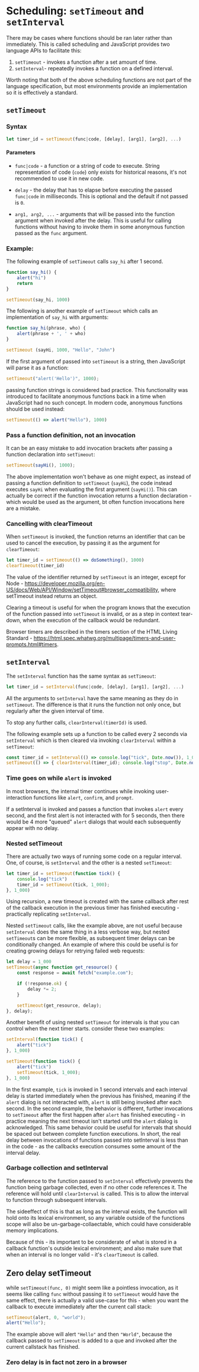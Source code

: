 # Scheduling: `setTimeout` and `setInterval`

There may be cases where functions should be ran later rather than immediately. This is called scheduling and JavaScript provides two language APIs to facilitate this:

1. `setTimeout` - invokes a function after a set amount of time.
2. `setInterval`- repeatedly invokes a function on a defined interval.

Worth noting that both of the above scheduling functions are not part of the language specification, but most environments provide an implementation so it is effectively a standard.

## `setTimeout`

### Syntax

```JavaScript
let timer_id = setTimeout(func|code, [delay], [arg1], [arg2], ...)
```

#### Parameters

-   `func|code` - a function or a string of code to execute. String representation of code (`code`) only exists for historical reasons, it's not recommended to use it in new code.

-   `delay` - the delay that has to elapse before executing the passed `func|code` in milliseconds. This is optional and the default if not passed is `0`.

-   `arg1, arg2, ...` - arguments that will be passed into the function argument when invoked after the delay. This is useful for calling functions without having to invoke them in some anonymous function passed as the `func` argument.

### Example:

The following example of `setTimeout` calls `say_hi` after 1 second.

```JavaScript
function say_hi() {
	alert("hi")
	return
}

setTimeout(say_hi, 1000)
```

The following is another example of `setTimeout` which calls an implementation of `say_hi` with arguments:

```JavaScript
function say_hi(phrase, who) {
	alert(phrase + ', ' + who)
}

setTimeout (sayHi, 1000, "Hello", "John")
```

If the first argument of passed into `setTimeout` is a string, then JavaScript will parse it as a function:

```JavaScript
setTimeout("alert('Hello')", 1000);
```

passing function strings is considered bad practice. This functionality was introduced to facilitate anonymous functions back in a time when JavaScript had no such concept. In modern code, anonymous functions should be used instead:

```JavaScript
setTimeout(() => alert("Hello"), 1000)
```

### Pass a function definition, not an invocation

It can be an easy mistake to add invocation brackets after passing a function declaration into `setTimeout`:

```JavaScript
setTimeout(sayHi(), 1000);
```

The above implementation won't behave as one might expect, as instead of passing a function definition to `setTimeout` (`sayHi`), the code instead executes `sayHi` when evaluating the first argument (`sayHi()`). This can actually be correct if the function invocation returns a function declaration - which would be used as the argument, bt often function invocations here are a mistake.

### Cancelling with clearTimeout

When `setTimeout` is invoked, the function returns an identifier that can be used to cancel the execution, by passing it as the argument for `clearTimeout`:

```JavaScript
let timer_id = setTimeout(() => doSomething(), 1000)
clearTimeout(timer_id)
```

The value of the identifier returned by `setTimeout` is an integer, except for Node - <https://developer.mozilla.org/en-US/docs/Web/API/Window/setTimeout#browser_compatibility>, where setTimeout instead returns an object.

Clearing a timeout is useful for when the program knows that the execution of the function passed into `setTimeout` is invalid, or as a step in context tear-down, when the execution of the callback would be redundant.

Browser timers are described in the timers section of the HTML Living Standard - <https://html.spec.whatwg.org/multipage/timers-and-user-prompts.html#timers>.

## `setInterval`

The `setInterval` function has the same syntax as `setTimeout`:

```JavaScript
let timer_id = setInterval(func|code, [delay], [arg1], [arg2], ...)
```

All the arguments to `setInterval` have the same meaning as they do in `setTimeout`. The difference is that it runs the function not only once, but regularly after the given interval of time.

To stop any further calls, `clearInterval(timerId)` is used.

The following example sets up a function to be called every 2 seconds via `setInterval` which is then cleared via invoking `clearInterval` within a `setTimeout`:

```JavaScript
const timer_id = setInterval(() => console.log("tick", Date.now()), 1_000)
setTimeout(() => { clearInterval(timer_id); console.log("stop", Date.now()); }, 5_000)
```

### Time goes on while `alert` is invoked

In most browsers, the internal timer continues while invoking user-interaction functions like `alert`, `confirm`, and `prompt`.

If a setInterval is invoked and passes a function that invokes `alert` every second, and the first alert is not interacted with for 5 seconds, then there would be 4 more "queued" `alert` dialogs that would each subsequently appear with no delay.

### Nested setTimeout

There are actually two ways of running some code on a regular interval. One, of course, is `setInterval` and the other is a nested `setTimeout`:

```JavaScript
let timer_id = setTimeout(function tick() {
	console.log("tick")
	timer_id = setTimeout(tick, 1_000);
}, 1_000)
```

Using recursion, a new timeout is created with the same callback after rest of the callback execution in the previous timer has finished executing - practically replicating `setInterval`.

Nested `setTimeout` calls, like the example above, are not useful because `setInterval` does the same thing in a less verbose way, but nested `setTimeout`s can be more flexible, as subsequent timer delays can be conditionally changed. An example of where this could be useful is for creating growing delays for retrying failed web requests:

```JavaScript
let delay = 1_000
setTimeout(async function get_resource() {
	const response = await fetch("example.com");

	if (!response.ok) {
		delay *= 2;
	}

	setTimeout(get_resource, delay);
}, delay);
```

Another benefit of using nested `setTimeout` for intervals is that you can control when the next timer starts. consider these two examples:

```JavaScript
setInterval(function tick() {
	alert("tick")
}, 1_000)
```

```JavaScript
setTimeout(function tick() {
	alert("tick")
	setTimeout(tick, 1_000);
}, 1_000)
```

In the first example, `tick` is invoked in 1 second intervals and each interval delay is started immediately when the previous has finished, meaning if the `alert` dialog is not interacted with, `alert` is still being invoked after each second. In the second example, the behavior is different, further invocations to `setTimeout` after the first happen after `alert` has finished executing - in practice meaning the next timeout isn't started until the `alert` dialog is acknowledged. This same behavior could be useful for intervals that should be spaced out between complete function executions. In short, the real delay between invocations of functions passed into setInterval is less than in the code - as the callbacks execution consumes some amount of the interval delay.

### Garbage collection and setInterval

The reference to the function passed to `setInterval` effectively prevents the function being garbage collected, even if no other code references it. The reference will hold until `clearInterval` is called. This is to allow the interval to function through subsequent intervals.

The sideeffect of this is that as long as the interval exists, the function will hold onto its lexical environment, so any variable outside of the functions scope will also be un-garbage-collaectable, which could have considerable memory implications. 

Because of this - its important to be considerate of what is stored in a callback function's outside lexical environment; and also make sure that when an interval is no longer valid - it's `clearTimeout` is called.

## Zero delay setTimeout

while `setTimeout(func, 0)` might seem like a pointless invocation, as it seems like calling `func` without passing it to `setTimeout` would have the same effect, there is actually a valid use-case for this - when you want the callback to execute immediately after the current call stack:

```JavaScript
setTimeout(alert, 0, "world");
alert("Hello");
```

The example above will alert `"Hello"` and then `"World"`, because the callback passed to `setTimeout` is added to a que and invoked after the current callstack has finished. 

### Zero delay is in fact not zero in a browser

